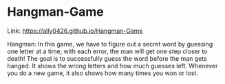 # Hangman-Game

Link: https://ally0426.github.io/Hangman-Game

Hangman: In this game, we have to figure out a secret word by guessing one letter at a time, with each error, the man will get one step closer to death! The goal is to successfully guess the word before the man gets hanged. 
It shows the wrong letters and how much guesses left. 
Whenever you do a new game, it also shows how many times you won or lost.
